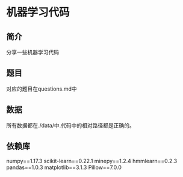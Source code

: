 # 机器学习代码

## 简介

分享一些机器学习代码

## 题目

对应的题目在questions.md中

## 数据

所有数据都在./data/中.代码中的相对路径都是正确的。

## 依赖库

numpy==1.17.3
scikit-learn==0.22.1
minepy==1.2.4
hmmlearn==0.2.3
pandas==1.0.3
matplotlib==3.1.3
Pillow==7.0.0

